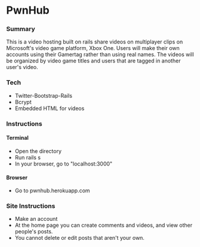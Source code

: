 # PwnHub


### Summary

This is a video hosting built on rails share videos on multiplayer clips on Microsoft's video game platform, Xbox One. Users will make their own accounts using their Gamertag rather than using real names. The videos will be organized by video game titles and users that are tagged in another user's video.

### Tech

* Twitter-Bootstrap-Rails
* Bcrypt
* Embedded HTML for videos


### Instructions
####  Terminal
* Open the directory
* Run rails s
* In your browser, go to "localhost:3000"

#### Browser
* Go to pwnhub.herokuapp.com

### Site Instructions
* Make an account 
* At the home page you can create comments and videos, and view other people's posts.
* You cannot delete or edit posts that aren't your own.





